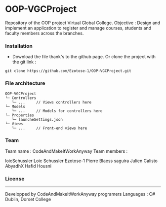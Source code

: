 # OOP-VGCProject
Repository of the OOP project Virtual Global College.
Objective : Design and implement an application to register and manage courses, students and faculty members across the branches.

### Installation
* Download the file thank's to the github page. Or clone the project with the git link :
```shell
git clone https://github.com/Ezotose-1/OOP-VGCProject.git
```


### File architecture
```
OOP-VGCProject
└─ Controllers
   └─ ...     // Views controllers here
└─ Models
   └─ ...     // Models for controllers here
└─ Properties
   └─ launcheSettings.json
└─ Views
   └─ ...     // Front-end views here
```

### Team
Team name : CodeAndMakeItWorkAnyway
Team members : 

  loicSchussler         Loic Schussler
  Ezotose-1             Pierre Blaess
  saguira               Julien Calisto
  AbyadhX               Hafid Housni
  
   
### License
----
Developped by CodeAndMakeItWorkAnyway programers
Languages : C#
Dublin, Dorset College
